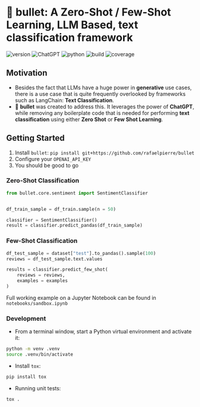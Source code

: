 # 🚅 bullet: A Zero-Shot / Few-Shot Learning, LLM Based, text classification framework

![version](https://img.shields.io/badge/version-0.0.1-red?style=for-the-badge) ![ChatGPT](https://img.shields.io/badge/chatGPT-74aa9c?style=for-the-badge&logo=openai&logoColor=white) ![python](https://img.shields.io/badge/python-3.11-blue?style=for-the-badge) ![build](https://img.shields.io/badge/coverage-92%25-green?style=for-the-badge) ![coverage](https://img.shields.io/badge/coverage-96%25-green?style=for-the-badge)

## Motivation

* Besides the fact that LLMs have a huge power in **generative** use cases, there is a use case that is quite frequently overlooked by frameworks such as LangChain: **Text Classification**.
* 🚅 **bullet** was created to address this. It leverages the power of **ChatGPT**, while removing any boilerplate code that is needed for performing **text classification** using either **Zero Shot** or **Few Shot Learning**.

## Getting Started

1. Install `bullet`: `pip install git+https://github.com/rafaelpierre/bullet`
2. Configure your `OPENAI_API_KEY`
3. You should be good to go

### Zero-Shot Classification

```python
from bullet.core.sentiment import SentimentClassifier


df_train_sample = df_train.sample(n = 50)

classifier = SentimentClassifier()
result = classifier.predict_pandas(df_train_sample)
```

### Few-Shot Classification

```python
df_test_sample = dataset["test"].to_pandas().sample(100)
reviews = df_test_sample.text.values

results = classifier.predict_few_shot(
    reviews = reviews,
    examples = examples
)
```

Full working example on a Jupyter Notebook can be found in `notebooks/sandbox.ipynb`

### Development

* From a terminal window, start a Python virtual environment and activate it:

```bash
python -m venv .venv
source .venv/bin/activate
```

* Install `tox`:

```bash
pip install tox
```

* Running unit tests:

```bash
tox .
```
